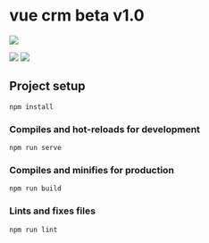 # vue crm beta v1.0 

 ![](https://i.ibb.co/NFGQ2jK/222.png)

 ![](https://i.ibb.co/xshtsf8/32323.png)
 ![](https://i.ibb.co/1GNDTwD/1111111.png)


## Project setup
```
npm install
```

### Compiles and hot-reloads for development
```
npm run serve
```

### Compiles and minifies for production
```
npm run build
```

### Lints and fixes files
```
npm run lint
```

